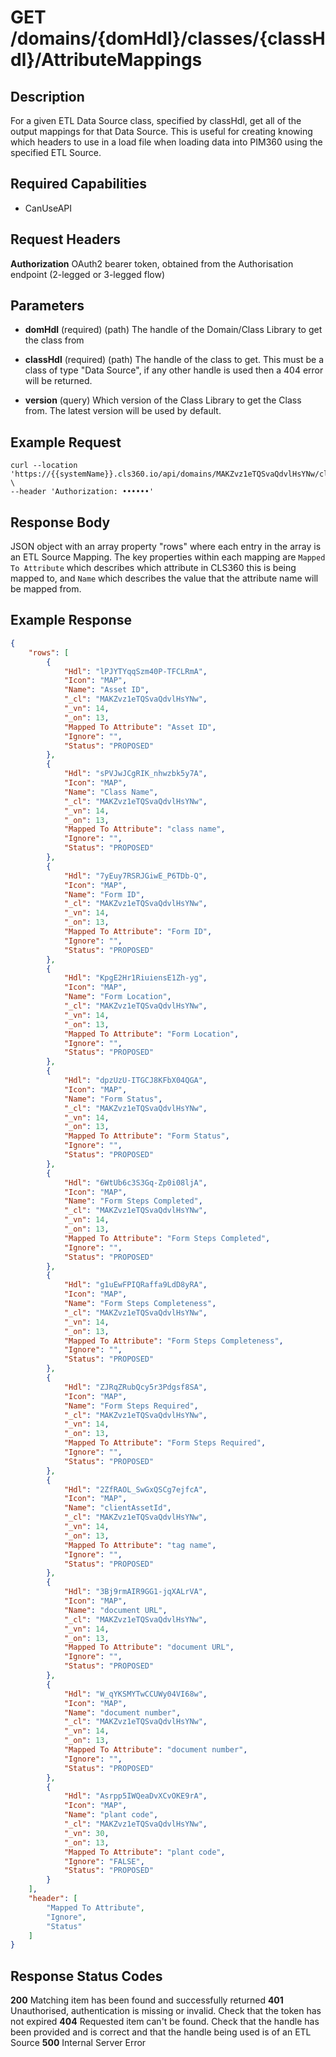 # GET /domains/{domHdl}/classes/{classHdl}/AttributeMappings

## Description
For a given ETL Data Source class, specified by classHdl, get all of the output mappings for that Data Source. This is useful for creating knowing which headers to use in a load file when loading data into PIM360 using the specified ETL Source.

## Required Capabilities
* CanUseAPI

## Request Headers

**Authorization** OAuth2 bearer token, obtained from the Authorisation endpoint (2-legged or 3-legged flow)

## Parameters
* **domHdl** (required) (path) The handle of the Domain/Class Library to get the class from

* **classHdl** (required) (path) The handle of the class to get. This must be a class of type "Data Source", if any other handle is used then a 404 error will be returned.

* **version** (query) Which version of the Class Library to get the Class from. The latest version will be used by default.


## Example Request
```
curl --location 'https://{{systemName}}.cls360.io/api/domains/MAKZvz1eTQSvaQdvlHsYNw/classes/yqvnK8LoRwuYGuc87WuaBg/AttributeMappings' \
--header 'Authorization: ••••••'
```

## Response Body
JSON object with an array property "rows" where each entry in the array is an ETL Source Mapping. The key properties within each mapping are `Mapped To Attribute` which describes which attribute in CLS360 this is being mapped to, and `Name` which describes the value that the attribute name will be mapped from.

## Example Response
```JSON
{
    "rows": [
        {
            "Hdl": "lPJYTYqqSzm40P-TFCLRmA",
            "Icon": "MAP",
            "Name": "Asset ID",
            "_cl": "MAKZvz1eTQSvaQdvlHsYNw",
            "_vn": 14,
            "_on": 13,
            "Mapped To Attribute": "Asset ID",
            "Ignore": "",
            "Status": "PROPOSED"
        },
        {
            "Hdl": "sPVJwJCgRIK_nhwzbk5y7A",
            "Icon": "MAP",
            "Name": "Class Name",
            "_cl": "MAKZvz1eTQSvaQdvlHsYNw",
            "_vn": 14,
            "_on": 13,
            "Mapped To Attribute": "class name",
            "Ignore": "",
            "Status": "PROPOSED"
        },
        {
            "Hdl": "7yEuy7RSRJGiwE_P6TDb-Q",
            "Icon": "MAP",
            "Name": "Form ID",
            "_cl": "MAKZvz1eTQSvaQdvlHsYNw",
            "_vn": 14,
            "_on": 13,
            "Mapped To Attribute": "Form ID",
            "Ignore": "",
            "Status": "PROPOSED"
        },
        {
            "Hdl": "KpgE2Hr1RiuiensE1Zh-yg",
            "Icon": "MAP",
            "Name": "Form Location",
            "_cl": "MAKZvz1eTQSvaQdvlHsYNw",
            "_vn": 14,
            "_on": 13,
            "Mapped To Attribute": "Form Location",
            "Ignore": "",
            "Status": "PROPOSED"
        },
        {
            "Hdl": "dpzUzU-ITGCJ8KFbX04QGA",
            "Icon": "MAP",
            "Name": "Form Status",
            "_cl": "MAKZvz1eTQSvaQdvlHsYNw",
            "_vn": 14,
            "_on": 13,
            "Mapped To Attribute": "Form Status",
            "Ignore": "",
            "Status": "PROPOSED"
        },
        {
            "Hdl": "6WtUb6c3S3Gq-Zp0i08ljA",
            "Icon": "MAP",
            "Name": "Form Steps Completed",
            "_cl": "MAKZvz1eTQSvaQdvlHsYNw",
            "_vn": 14,
            "_on": 13,
            "Mapped To Attribute": "Form Steps Completed",
            "Ignore": "",
            "Status": "PROPOSED"
        },
        {
            "Hdl": "g1uEwFPIQRaffa9LdD8yRA",
            "Icon": "MAP",
            "Name": "Form Steps Completeness",
            "_cl": "MAKZvz1eTQSvaQdvlHsYNw",
            "_vn": 14,
            "_on": 13,
            "Mapped To Attribute": "Form Steps Completeness",
            "Ignore": "",
            "Status": "PROPOSED"
        },
        {
            "Hdl": "ZJRqZRubQcy5r3Pdgsf8SA",
            "Icon": "MAP",
            "Name": "Form Steps Required",
            "_cl": "MAKZvz1eTQSvaQdvlHsYNw",
            "_vn": 14,
            "_on": 13,
            "Mapped To Attribute": "Form Steps Required",
            "Ignore": "",
            "Status": "PROPOSED"
        },
        {
            "Hdl": "2ZfRAOL_SwGxQSCg7ejfcA",
            "Icon": "MAP",
            "Name": "clientAssetId",
            "_cl": "MAKZvz1eTQSvaQdvlHsYNw",
            "_vn": 14,
            "_on": 13,
            "Mapped To Attribute": "tag name",
            "Ignore": "",
            "Status": "PROPOSED"
        },
        {
            "Hdl": "3Bj9rmAIR9GG1-jqXALrVA",
            "Icon": "MAP",
            "Name": "document URL",
            "_cl": "MAKZvz1eTQSvaQdvlHsYNw",
            "_vn": 14,
            "_on": 13,
            "Mapped To Attribute": "document URL",
            "Ignore": "",
            "Status": "PROPOSED"
        },
        {
            "Hdl": "W_qYKSMYTwCCUWy04VI68w",
            "Icon": "MAP",
            "Name": "document number",
            "_cl": "MAKZvz1eTQSvaQdvlHsYNw",
            "_vn": 14,
            "_on": 13,
            "Mapped To Attribute": "document number",
            "Ignore": "",
            "Status": "PROPOSED"
        },
        {
            "Hdl": "Asrpp5IWQeaDvXCvOKE9rA",
            "Icon": "MAP",
            "Name": "plant code",
            "_cl": "MAKZvz1eTQSvaQdvlHsYNw",
            "_vn": 30,
            "_on": 13,
            "Mapped To Attribute": "plant code",
            "Ignore": "FALSE",
            "Status": "PROPOSED"
        }
    ],
    "header": [
        "Mapped To Attribute",
        "Ignore",
        "Status"
    ]
}
```

## Response Status Codes
**200** Matching item has been found and successfully returned
**401** Unauthorised, authentication is missing or invalid. Check that the token has not expired
**404** Requested item can't be found. Check that the handle has been provided and is correct and that the handle being used is of an ETL Source
**500** Internal Server Error



